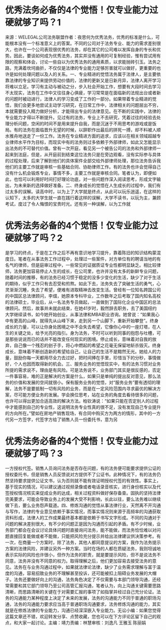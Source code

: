 # 优秀法务必备的4个觉悟！仅专业能力过硬就够了吗？1

来源：WELEGAL公司法务联盟作者：夜思何为优秀法务，优秀的标准是什么，可能根本没有一个标准意义上的答案。不同的公司对于法务专业、能力的需求差别很大，也许在一个公司表现很优秀的法务，却在其它的公司难以发挥自身的专长和优势。因此，要谈如何成为优秀法务，其实并没有通用的可复制经验，惟有尝试用有限的观察和体会，讨论一些自以为优秀法务的通用素质，以求能抛砖引玉。法务之路，充满着坎坷曲折，不仅仅是法律的专业能力足够厉害就可以做好，更重要的也许是如何处理问题以及人的关系。一、专业精进的觉悟法务属于法律人，是主要依靠法律的专业知识来提供劳动价值的，法律的更新又是日新月异，法律人离开学习将难以立足。学习有主动与被动之分，步入社会开始工作，想要有大段时间去学习不太现实，法务在工作中又往往身心俱疲，学习常常是在面临新的法规出台或者新的问题时被动进行，法律人的学习变成了工作的一部分。如果带着专业精进的觉悟，我们会更多地尝试主动学习研究，在日常工作中，法律相关的问题层出不穷，本就需要投入精力做好分析，才能得出专业的法律意见。在不断的实践中，法律的专业能力才得以不断提升。见过有的法务，专业上不去研究，凭着过往的经验去处理分析问题，空闲的时间不是用来提升自我，而是沉迷于不用思考的游戏或是饭局。有的法务在面临晋升无望的时候，以辞职作出最后的拼死一搏，却不料被人顺水推舟地送走了一份工作。法务在专业精进方面的追求，应该以在相关领域超越专业律师水平作为目标，而现实中有的法务则过多依赖于外部律师，如此又怎能显示出法务的不可替代价值。曾有一次开庭，看见另一个被告公司的法务和外部律师一起来到法庭，但是，从开庭前到结束这位法务只是在旁边观看，没有实际参与具体的过程处理，后来了解到他们的具体案件全部交给外部律师处理，那位法务告诉我他们的主要工作就是审核一些基础合同、协助律师工作。有的法务也许会觉得自己没有什么机会锻炼专业，事情不多，主要工作就是审核合同。笔者认为，即便如此，也恰可以利用好时间打好理论功底，对一些问题作深入阅读思考，形成文字输出，为未来新的选择做好准备。二、终身成长的觉悟在人生成长的过程中，我们有过太多的误解。读高中时，以为上了大学就是终点，从此可以玩乐逍遥，在这样的认知下，太多的大学生就一直在践行着这样的误解，大学不读书，以玩为主，兼顾考试，度过了令人悔恨的宝贵时光。还有另一种误解，以为工作就

# 优秀法务必备的4个觉悟！仅专业能力过硬就够了吗？2

是学习的终点，于是在工作之后不再有意识地学习提升，靠着陈旧的知识结构蒙混度日。笔者在从事法务工作过程中，处理过一些案件，对方单位有的聘请当地的有名气的律师，但是庭审过程中，一些常见的证据质证专业性都明显缺乏。相比较律师，法务更加容易停止人生的成长，在公司里，也许并没有太多的新鲜专业问题，随着时间的推移，有的法务已经习惯于稳定的没多少变化的生活，缺少了对于生活的期待，似乎工作只有去忍受和煎熬。如此下去，法务失去了突破生活的勇气，心灵渐渐沉睡，失去了希望，便难有进取精神去改变生活。曾经有一位知名跨国公司的中国区总法律顾问，李熠，她原本专科毕业，工作数年之后考取了国内知名高校的法律硕士，毕业后，从一名法务专员做起，一直做到了国际化企业中国区的总法律顾问。然后，故事并未就此结束，在她41岁时，毅然辞去职务，去了美国纽约大学继续读书，如今她开始创业，从事法律和MBA职业咨询。她曾说：“如果我心中有更高的山峰，就得先从山峰下来，走到另一个山脚下，重新开始攀登”。终身成长的力量，可以让你身处困境之中不会失去希望，它像你心中的一座灯塔，在人生的关键之处，给予光亮的指引。身为法务，不时可以听到同事的抱怨与吐槽，可是那些说说而已的话并不能改变任何现实的困境。停止成长，意味着对自我的放弃，自己像一个残忍的刽子手，将心中燃起的希望之花毫无保留地斩杀毁灭。终身成长，意味着不断创造新的希望给自己，让自己的生活不是黯然无光。她给人的力量，鼓励你每一天都用尽全力去过好，把时间捧在手里，珍惜当下的分秒，事情做好，个人也因而取得新的机会。三、服务业务的觉悟现实中，有的法务习惯对业务所提的需求说不，理由是有风险。可是法务说不，业务部门其实是很反感的，否定一件事容易，难的正是解决的方案是什么，如果只是单纯的提出反对意见，那么法务的价值和发展的空间就很小。保有服务业务的觉悟，对“服务业务”要有透彻的理解，法务不是要抵制一切有风险的业务，而是在一定风险范围内寻求最优的解决方案，尽可能方便业务的发展。学会换位思考，站在业务的角度去看待很多的问题，也许可以得出更加合适高效的解决方法。柏钦涛说：“如果只能在否定别人的过程中才能感到自己的专业性，这说明法务专业性真的很不足，没有发现自己专业提升的方向所在。”譬如在房地产销售现场，有合同中购买方为两方的情形，其中的一方代另一方签字，代签字方给了销售人员一份委托书，意为另

# 优秀法务必备的4个觉悟！仅专业能力过硬就够了吗？3

一方授权代签。销售人员询问法务是否存在问题，有的法务便可能要求提供公证的授权委托书，但是销售人员反馈说对方提供不了公证书。此种情况下，有的法务仍然坚持要求提供公证文书，认为否则就不能有效证明授权代签的有效性。事实上，基于现实的情况，可以建议通过视频录像或者电话录音核实，进行身份核实以及代签授权情况核实来促成业务的达成，相关过程资料做好保存备查。固执的坚持法律完美要求，可能会导致业务上的发展大受不利影响，长此以往，要么法务难以继续做下去，要么业务怨声载道。四、修炼沟通的觉悟从事法律行业，天然离不开沟通与写作，法律的专业意见依赖于事实情况，而事实情况则来源于高频率的沟通获取资料形成，法律人的工作成果最终基本都是依赖于书写文字形成。不同的沟通对于问题的解决差别很大，有不少的问题正是因为沟通而引起的矛盾。有不少时候，业务部门都会在会议讨论具体问题时直接询问法务，能不能做，而法务恰恰难以对问题直接回复能做或者不能做，只能把风险充分提示并给出法律建议供决策参考。有一次，在商量一个方案时，除了法务，其他人都同意提议的方案，我作为法务提示方案的法律风险，并建议另外一种方案。当时在场的人都在质疑法务，我则坦诚地表示实际的风险也许很小，但作为法务的职责，就是要提示风险，但不是说法务不同意，法务并没有不同意的权力。取得理解之后，他们更加容易去接受法务的意见。法务在与业务沟通过程中，如果就法律论法律，缺少了业务需求理解与富于温度的沟通，容易招致业务的不理解甚至投诉，还可能被扣上阻碍业务发展的大帽子。法务还要做好向上的沟通，法务角色决定了不仅需要与本部门领导沟通，还经常需要和其它部门领导乃至公司高管汇报沟通，笔者认为，向上沟通关键需要思路清晰，而思路清晰的关键在于对需要汇报的事项了如指掌并经过自己充分论证。法务的沟通能力某种程度上决定了未来的发展，法务的沟通能力不同于普通的职场沟通，法务的沟通能力要求应当高于普通职场沟通要求，法务修炼沟通的能力，其实就是在修炼法律的专业能力，沟通已经深深嵌入专业能力。无讼小编：如果您觉得这篇文章还不错，欢迎转发分享、点赞收藏，您也可以在下方评论区留下自己的观点，和大家一起讨论。主编：靖力责编：林慧审核：刘逸凡 王雅玉 陈丽娟

